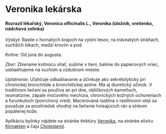 Veronika lekárska
=================

#### Rozrazil lékařský, Veronica officinalis L., Veronika (úložník, vretienko, nádchová zelinka)

*Výskyt*: Rastie v hornatých krajoch na výslní lesov, na trávnatých stráňach,
suchších lúkach, medzi krovím a pod.

*Kvitne*: Od júna do augusta.

*Zber*: Zbierame kvitnúcu vňať, sušíme v tieni, balíme do papierových vriec,
uskladňujeme na suchom a vzdušnom mieste.

*Uplatnenie*: Uľahčuje odkašliavanie a účinkuje ako sekrétolyticky pri
chronickej bronchitíde a bronchitickej astme. Má aj diuretický účinok. V
tradičnom liečení sa používa an pri dne, obličkových kameňoch, reumatizme,
zápale močového mechúra, chronických kožných ochoreniach a furunkuloch
(povrchový vred). Macerovaná rastlina v rastlinnom oleji sa považuje za
prostriedok vhodný na liečenie hnisajúcich rán a slnkom popálenej kože.

Aplikáciu bylinky nájdete na stránke tinktúry
[Veronika](/tinktury-jednobylinkove/veronika), na stránke elixíru
[Klimakten](/elixiry/klimakten-elixir) a čaju [Cholesterol](/caje/cholesterol).

